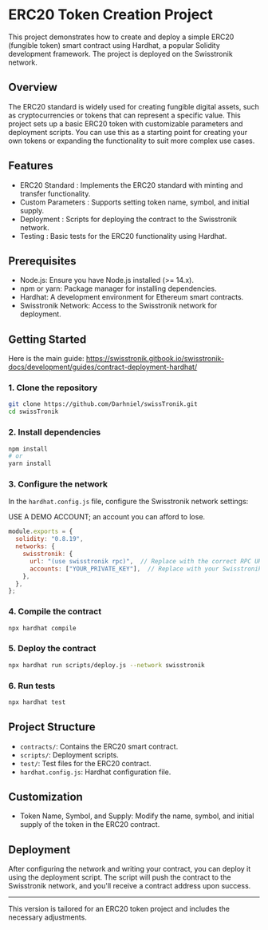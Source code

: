 

# ERC20 Token Creation Project

This project demonstrates how to create and deploy a simple ERC20 (fungible token) smart contract using Hardhat, a popular Solidity development framework. The project is deployed on the Swisstronik network.

## Overview

The ERC20 standard is widely used for creating fungible digital assets, such as cryptocurrencies or tokens that can represent a specific value. This project sets up a basic ERC20 token with customizable parameters and deployment scripts. You can use this as a starting point for creating your own tokens or expanding the functionality to suit more complex use cases.

## Features

- ERC20 Standard : Implements the ERC20 standard with minting and transfer functionality.
- Custom Parameters : Supports setting token name, symbol, and initial supply.
- Deployment : Scripts for deploying the contract to the Swisstronik network.
- Testing : Basic tests for the ERC20 functionality using Hardhat.

## Prerequisites

- Node.js: Ensure you have Node.js installed (>= 14.x).
- npm or yarn: Package manager for installing dependencies.
- Hardhat: A development environment for Ethereum smart contracts.
- Swisstronik Network: Access to the Swisstronik network for deployment.

## Getting Started
Here is the main guide: https://swisstronik.gitbook.io/swisstronik-docs/development/guides/contract-deployment-hardhat/

### 1. Clone the repository

```bash
git clone https://github.com/Darhniel/swissTronik.git
cd swissTronik
```

### 2. Install dependencies

```bash
npm install
# or
yarn install
```

### 3. Configure the network

In the `hardhat.config.js` file, configure the Swisstronik network settings:

USE A DEMO ACCOUNT; an account you can afford to lose.

```javascript
module.exports = {
  solidity: "0.8.19",
  networks: {
    swisstronik: {
      url: "(use swisstronik rpc)",  // Replace with the correct RPC URL in the gitbook
      accounts: ["YOUR_PRIVATE_KEY"],  // Replace with your Swisstronik network private key
    },
  },
};
```

### 4. Compile the contract

```bash
npx hardhat compile
```

### 5. Deploy the contract

```bash
npx hardhat run scripts/deploy.js --network swisstronik
```

### 6. Run tests

```bash
npx hardhat test
```

## Project Structure

- `contracts/`: Contains the ERC20 smart contract.
- `scripts/`: Deployment scripts.
- `test/`: Test files for the ERC20 contract.
- `hardhat.config.js`: Hardhat configuration file.

## Customization

- Token Name, Symbol, and Supply: Modify the name, symbol, and initial supply of the token in the ERC20 contract.

## Deployment

After configuring the network and writing your contract, you can deploy it using the deployment script. The script will push the contract to the Swisstronik network, and you'll receive a contract address upon success.

---

This version is tailored for an ERC20 token project and includes the necessary adjustments.
